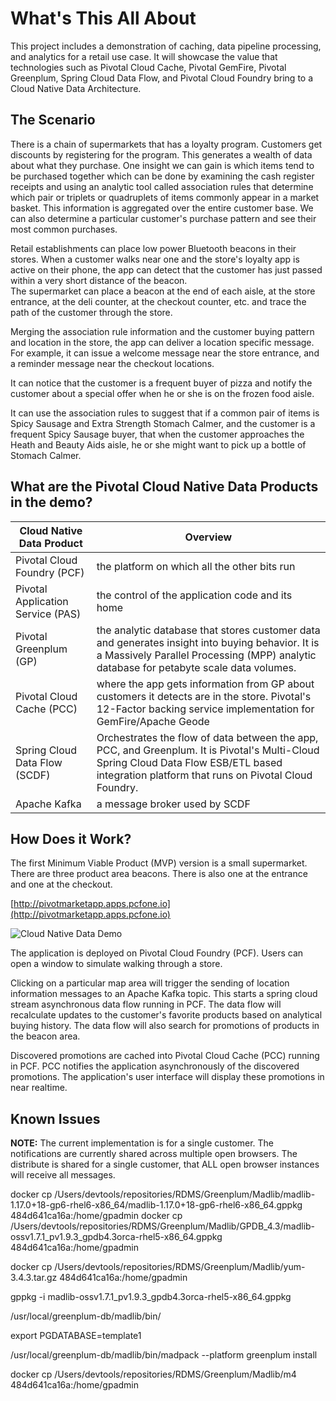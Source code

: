 # What's This All About

This project includes a demonstration of caching, data pipeline processing, and analytics for a retail use case. It will showcase the value that technologies such as Pivotal Cloud Cache, Pivotal GemFire, Pivotal Greenplum, Spring Cloud Data Flow, and Pivotal Cloud Foundry bring to a Cloud Native Data Architecture.

## The Scenario

There is a chain of supermarkets that has a loyalty program.  Customers get discounts by registering for the program.  This generates a wealth of data about what they purchase.  One insight we can gain is which items tend to be purchased together which can be done by examining the cash register receipts and using an analytic tool called association rules that determine which pair or triplets or quadruplets of items commonly appear in a market basket.  This information is aggregated over the entire customer base.
We can also determine a particular customer's purchase pattern and see their most common purchases.

Retail establishments can place low power Bluetooth beacons in their stores.  When a customer walks near one and the store's loyalty app is active on their phone, the app can detect that the customer has just passed within a very short distance of the beacon.  
The supermarket can place a beacon at the end of each aisle, at the store entrance, at the deli counter, at the checkout counter, etc. and trace the path of the customer through the store.

Merging the association rule information and the customer buying pattern and location in the store,  the app can deliver a location specific message.  For example, it can issue a welcome message near the store entrance, and a reminder message near the checkout locations.  

It can notice that the customer is a frequent buyer of pizza and notify the customer about a special offer when he or she is on the frozen
food aisle.

It can use the association rules to suggest that if a common pair of items is Spicy Sausage and Extra Strength Stomach Calmer, and the customer is a frequent Spicy Sausage buyer, that when the customer approaches the Heath and Beauty Aids aisle, he or she might want to
pick up a bottle of Stomach Calmer.  

## What are the Pivotal Cloud Native Data Products in the demo?

Cloud Native Data Product | Overview
-------------------------- | ---------------------------------
Pivotal Cloud Foundry (PCF)| the platform on which all the other bits run
Pivotal Application Service (PAS) | the control of the application code and its home
Pivotal Greenplum (GP) | the analytic database that stores customer data and generates insight into buying behavior. It is a Massively Parallel Processing  (MPP) analytic database for petabyte scale data volumes.
Pivotal Cloud Cache (PCC) | where the app gets information from GP about customers it detects are in the store. Pivotal's 12-Factor backing service implementation for GemFire/Apache Geode
Spring Cloud Data Flow  (SCDF) | Orchestrates the flow of data between the app, PCC, and Greenplum. It is Pivotal's Multi-Cloud Spring Cloud Data Flow ESB/ETL based integration platform that runs on Pivotal Cloud Foundry.
Apache Kafka | a message broker used by SCDF

##  How Does it Work?

The first Minimum Viable Product (MVP) version is a small supermarket. There are three product area beacons. There is also one at the entrance and one at the checkout.

[http://pivotmarketapp.apps.pcfone.io](http://pivotmarketapp.apps.pcfone.io)

![Cloud Native Data Demo](https://github.com/Pivotal-Data-Engineering/CloudNativeDataDemo/blob/master/docs/cnatd.jpg?raw=true)

The application is deployed on Pivotal Cloud Foundry (PCF).
Users can open a window to simulate walking through a store.

Clicking on a particular map area will trigger the sending of location information messages
to an Apache Kafka topic. This starts a spring cloud stream asynchronous data flow running in PCF.
The data flow will recalculate updates to the customer's favorite
products based on analytical buying history. The data flow will also  search for promotions of products in the beacon area.

Discovered promotions are cached into Pivotal Cloud Cache (PCC) running in PCF.
PCC notifies the application asynchronously of the discovered promotions.
The application's user interface will display these promotions in near realtime.

## Known Issues

**NOTE:** The current implementation is for a single customer.
The notifications are currently shared across multiple open browsers.
The distribute is shared for a single customer, that ALL open browser instances will receive all messages.



docker cp /Users/devtools/repositories/RDMS/Greenplum/Madlib/madlib-1.17.0+18-gp6-rhel6-x86_64/madlib-1.17.0+18-gp6-rhel6-x86_64.gppkg 484d641ca16a:/home/gpadmin
docker cp /Users/devtools/repositories/RDMS/Greenplum/Madlib/GPDB_4.3/madlib-ossv1.7.1_pv1.9.3_gpdb4.3orca-rhel5-x86_64.gppkg  484d641ca16a:/home/gpadmin

docker cp /Users/devtools/repositories/RDMS/Greenplum/Madlib/yum-3.4.3.tar.gz 484d641ca16a:/home/gpadmin 

gppkg  -i madlib-ossv1.7.1_pv1.9.3_gpdb4.3orca-rhel5-x86_64.gppkg

/usr/local/greenplum-db/madlib/bin/

export PGDATABASE=template1


/usr/local/greenplum-db/madlib/bin/madpack --platform greenplum install

docker cp /Users/devtools/repositories/RDMS/Greenplum/Madlib/m4 484d641ca16a:/home/gpadmin